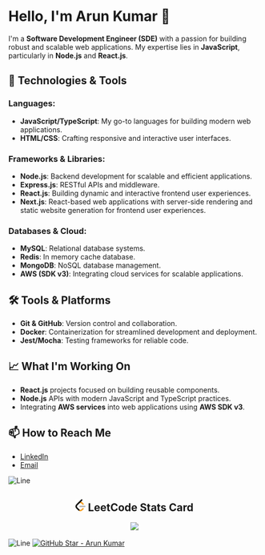 # Hello, I'm Arun Kumar 👋

I'm a **Software Development Engineer (SDE)** with a passion for building robust and scalable web applications. My expertise lies in **JavaScript**, particularly in **Node.js** and **React.js**.

## 🔧 Technologies & Tools

### Languages:
- **JavaScript/TypeScript**: My go-to languages for building modern web applications.
- **HTML/CSS**: Crafting responsive and interactive user interfaces.

### Frameworks & Libraries:
- **Node.js**: Backend development for scalable and efficient applications.
- **Express.js**: RESTful APIs and middleware.
- **React.js**: Building dynamic and interactive frontend user experiences.
- **Next.js**: React-based web applications with server-side rendering and static website generation for frontend user experiences.

### Databases & Cloud:
- **MySQL**: Relational database systems.
- **Redis**: In memory cache database.
- **MongoDB**: NoSQL database management.
- **AWS (SDK v3)**: Integrating cloud services for scalable applications.

## 🛠️ Tools & Platforms
- **Git & GitHub**: Version control and collaboration.
- **Docker**: Containerization for streamlined development and deployment.
- **Jest/Mocha**: Testing frameworks for reliable code.

## 📈 What I'm Working On
- **React.js** projects focused on building reusable components.
- **Node.js** APIs with modern JavaScript and TypeScript practices.
- Integrating **AWS services** into web applications using **AWS SDK v3**.

## 📫 How to Reach Me
- [LinkedIn](https://www.linkedin.com/in/arunkumarsde/)
- [Email](mailto:mrsrunsingh8@gmail.com)


<!-- LeetCode Stats Card ❤️ -->
![Line](https://user-images.githubusercontent.com/85225156/171937799-8fc9e255-9889-4642-9c92-6df85fb86e82.gif)

<h2 align="center"><img src="https://github.com/Vikash-8090-Yadav/vikash-8090-yadav/blob/main/images/Tech%20Tools/LeetCode.png" width="20px"> LeetCode Stats Card </h2>
<p align="center">
  <a href="https://leetcode.com/mrarunsingh8" target="_blank">
    <img width=60% src="https://leetcode.card.workers.dev/?username=mrarunsingh8&theme=dark&extension=activity&border_radius=10"/>
  </a>
</p>


![Line](https://user-images.githubusercontent.com/85225156/171937799-8fc9e255-9889-4642-9c92-6df85fb86e82.gif)
[![GitHub Star - Arun Kumar](https://img.shields.io/badge/GitHub_Star-%E2%AD%90_mrarunsingh8-E89B25?colorA=302237&logo=github)](https://stars.github.com/profiles/mrarunsingh8/) 

